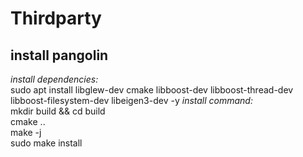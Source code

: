 # Thirdparty
## install pangolin
*install dependencies:*
  <br>sudo apt install libglew-dev cmake libboost-dev libboost-thread-dev libboost-filesystem-dev libeigen3-dev -y
*install command:*
  <br>mkdir build && cd build
  <br>cmake ..
  <br>make -j
  <br>sudo make install

